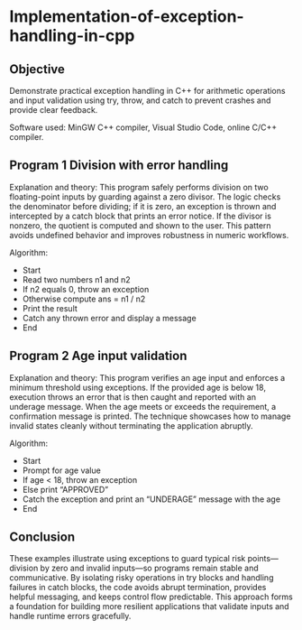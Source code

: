 # Implementation-of-exception-handling-in-cpp
## Objective
Demonstrate practical exception handling in C++ for arithmetic operations and input validation using try, throw, and catch to prevent crashes and provide clear feedback.

Software used: MinGW C++ compiler, Visual Studio Code, online C/C++ compiler.

## Program 1 Division with error handling
Explanation and theory: This program safely performs division on two floating-point inputs by guarding against a zero divisor. The logic checks the denominator before dividing; if it is zero, an exception is thrown and intercepted by a catch block that prints an error notice. If the divisor is nonzero, the quotient is computed and shown to the user. This pattern avoids undefined behavior and improves robustness in numeric workflows.

Algorithm:
- Start
- Read two numbers n1 and n2
- If n2 equals 0, throw an exception
- Otherwise compute ans = n1 / n2
- Print the result
- Catch any thrown error and display a message
- End

## Program 2 Age input validation
Explanation and theory: This program verifies an age input and enforces a minimum threshold using exceptions. If the provided age is below 18, execution throws an error that is then caught and reported with an underage message. When the age meets or exceeds the requirement, a confirmation message is printed. The technique showcases how to manage invalid states cleanly without terminating the application abruptly.

Algorithm:
- Start
- Prompt for age value
- If age < 18, throw an exception
- Else print “APPROVED”
- Catch the exception and print an “UNDERAGE” message with the age
- End

## Conclusion
These examples illustrate using exceptions to guard typical risk points—division by zero and invalid inputs—so programs remain stable and communicative. By isolating risky operations in try blocks and handling failures in catch blocks, the code avoids abrupt termination, provides helpful messaging, and keeps control flow predictable. This approach forms a foundation for building more resilient applications that validate inputs and handle runtime errors gracefully.
